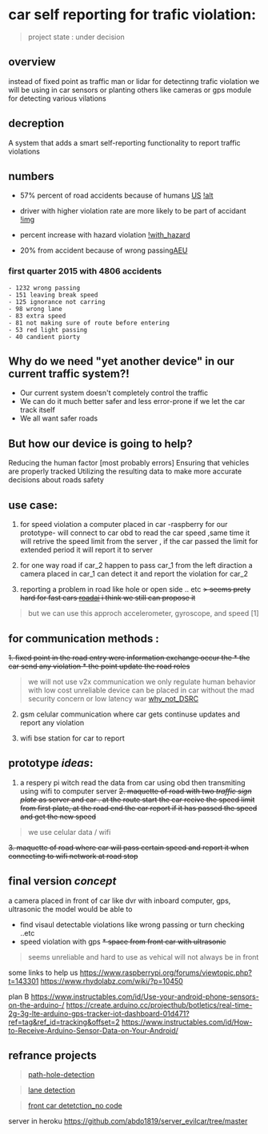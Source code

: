 # car self reporting for trafic violation:

> project state : under decision

## overview
instead of fixed point as traffic man or lidar for detectinng trafic violation we will be using in car sensors or planting others like cameras or gps module for detecting various vilations

## decreption
A system that adds a smart self-reporting functionality to report traffic violations

##  numbers
- 57% percent of road accidents because of humans [US](https://www.fhwa.dot.gov/publications/publicroads/95winter/p95wi14.cfm)
[!alt](https://www.fhwa.dot.gov/publications/publicroads/95winter/imgs/p95wi17.gif)

- driver with higher violation rate are more likely to be part of accidant
[!img](https://www.researchgate.net/profile/Mohamed_Ahmed43/publication/304996080/figure/fig6/AS:391179976888372@1470275982803/Accident-rate-per-driver-based-on-the-historical-total-violation-records-during-five-years_W640.jpg)
- percent increase with hazard violation
[!with_hazard](https://www.researchgate.net/profile/Mohamed_Ahmed43/publication/304996080/figure/fig9/AS:391307441786884@1470306372255/Estimated-percentage-of-driver-involved-in-accidents_W640.jpg)

- 20% from accident because of wrong passing[AEU](https://www.emaratalyoum.com/local-section/accidents/2015-05-02-1.780310)

### first quarter 2015 with 4806 accidents

	- 1232 wrong passing
	- 151 leaving break speed
	- 125 ignorance not carring
	- 98 wrong lane 
	- 83 extra speed
	- 81 not making sure of route before entering
	- 53 red light passing
	- 40 candient piorty


## Why do we need "yet another device" in our current traffic system?!
* Our current system doesn't completely control the traffic 
* We can do it much better safer and less error-prone if we let the car track itself
* We all want  safer roads

## But how our device is going to help?
Reducing the human factor [most probably errors]
Ensuring that vehicles are properly tracked
Utilizing the resulting data to make more accurate decisions about roads safety 


## use case:
1. for speed violation a computer placed in car -raspberry for our prototype- will connect to car obd to read the car speed  ,same time it will retrive the speed limit from the server , if the car passed the limit for extended period it will report it to server

2. for one way road if car_2 happen to pass car_1 from the left diraction a camera 
placed in car_1 can detect it and report the violation for car_2

3. reporting a problem in road like hole or open side .. etc
~~> seems prety hard for fast cars [roadai](https://www.vaisala.com/en/blog/2019-09/how-road-condition-analysis-computer-vision-changing-cities-and-transportation-departments) i think we still can propose it~~
> but we can use this approch accelerometer, gyroscope, and speed [1] 

## for communication methods :
~~1. fixed point in the road entry were information exchange occur the 
	* the car send any violation 
	* the point update the road roles~~
>we will not use v2x communication we only regulate human behavior with low cost unreliable device can be placed in car without the mad security concern or low latency war [why_not_DSRC](https://hackaday.com/2019/02/21/when-will-our-cars-finally-speak-the-same-language-dsrc-for-vehicles/) 


2. gsm celular communication where car gets continuse updates and report any violation

3. wifi bse station for car to report 

## prototype _ideas_:
1. a respery pi witch read the data from car using obd then transmiting using wifi to computer server
~~2. maquette of road with two _traffic sign plate_ as server and car . at the route start the car recive the speed limit from first plate,
at the road end the car report if it has passed the speed and get the new speed~~
> we use celular data / wifi

~~3. maquette of road where car will pass certain speed and report it when connecting to wifi network at road stop~~


## final version _concept_
a camera placed in front of car like dvr with inboard computer, gps, ultrasonic 
the model would be able to 
* find visaul detectable violations like wrong passing or turn checking ..etc
* speed violation with gps 
~~* space from front car with ultrasonic~~
> seems unreliable and hard to use as vehical will not always be in front

some links to help us 
https://www.raspberrypi.org/forums/viewtopic.php?t=143301
https://www.rhydolabz.com/wiki/?p=10450


plan B 
https://www.instructables.com/id/Use-your-android-phone-sensors-on-the-arduino-/
https://create.arduino.cc/projecthub/botletics/real-time-2g-3g-lte-arduino-gps-tracker-iot-dashboard-01d471?ref=tag&ref_id=tracking&offset=2
https://www.instructables.com/id/How-to-Receive-Arduino-Sensor-Data-on-Your-Android/



## refrance projects
>[path-hole-detection](https://medium.com/@percepsense/intelligent-pothole-detection-879ef635dd38?)

>[lane detection](https://github.com/wvangansbeke/LaneDetection_End2End)

>[front car detetction_no code](https://www.youtube.com/watch?v=pQuUW3Jp8ic)


server in heroku
https://github.com/abdo1819/server_evilcar/tree/master
